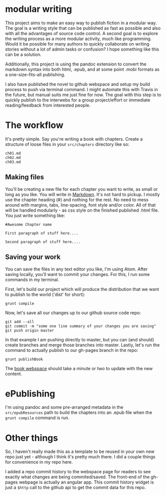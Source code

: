 # modular writing

This project aims to make an easy way to publish fiction in a modular way.   The goal is a writing style that can be published as fast as possible and also with all the advantages of source code control.  A second goal is to explore the writing process as a more modular activity, much like programming.  Would it be possible for many authors to quickly collaborate on writing stories without a lot of admin tasks or confusion?  I hope something like this can be a solution.

Additionally, this project is using the pandoc extension to convert the markdown syntax into both html, .epub, and at some point .mobi formats as a one-size-fits-all publishing.

I also have published the novel to github webspace and setup my build process to push via terminal command.  I might automate this with Travis in the future, but manual suits me just fine for now.  The goal with this step is to quickly publish to the interwebs for a group project/effort or immediate reading/feedback from interested people.

# The workflow

It's pretty simple.  Say you're writing a book with chapters.  Create a structure of loose files in your ```src/chapters``` directory like so:
```
ch01.md
ch02.md
ch03.md
```
## Making files
You'll be creating a new file for each chapter you want to write, as small or long as you like.  You will write in [Markdown](https://help.github.com/articles/github-flavored-markdown/).  It's not hard to pickup. I mostly use the chapter heading (#) and nothing for the rest.  No need to mess around with margins, tabs, line-spacing, font style and/or color.  All of that will be handled modularly - as css style on the finished published .html file.  You just write something like:

```
#Awesome Chapter name

First paragraph of stuff here....

Second paragraph of stuff here....
```

## Saving your work
You can save the files in any text editor you like, I'm using Atom.  After saving locally, you'll want to commit your changes.  For this, I run some commands in my terminal.

First, let's build our project which will produce the distribution that we want to publish to the world ('dist' for short):
```
grunt compile
```

Now, let's save all our changes up to our github source code repo:

```
git add --all
git commit -m "some one line summary of your changes you are saving"
git push origin master
```

In that example I am pushing directly to master, but you can (and should) create branches and merge those branches into master.  Lastly, let's run the command to actually publish to our gh-pages branch in the repo:
```
grunt publishBook
```

The [book webspace](http://bpkennedy.github.io/untitledBook/) should take a minute or two to update with the new content.

# ePublishing

I'm using pandoc and some pre-arranged metadata in the ```src/epubResources``` path to build the chapters into an .epub file when the ```grunt compile``` command is run.

# Other things

So, I haven't really made this as a template to be reused in your own new repo just yet - although I think it's pretty much there.  I did a couple things for convenience in my repo here.

I added a repo commit history to the webspace page for readers to see exactly what changes are being commited/saved. The front-end of the gh-pages webpage is actually an angular app. This commit history widget is just a ```$http``` call to the github api to get the commit data for this repo.
